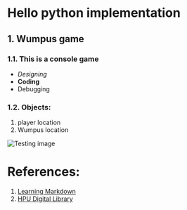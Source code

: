 # Hello python implementation
## 1. Wumpus game
### 1.1. This is a console game
+ _Designing_
+ __Coding__
+ Debugging


### 1.2. Objects:
1. player location
2. Wumpus location

![Testing image][3]

# References:
1. [Learning Markdown][1]
2. [HPU Digital Library][2]


[1]: http://adamferguson.github.com/learning/2012/01/31/learning-markdown/
[2]: http://lib.hpu.edu.vn
[3]: http://vnexpress.net/Files/Subject/3b/bd/6f/7e/tai-nan-3.jpg